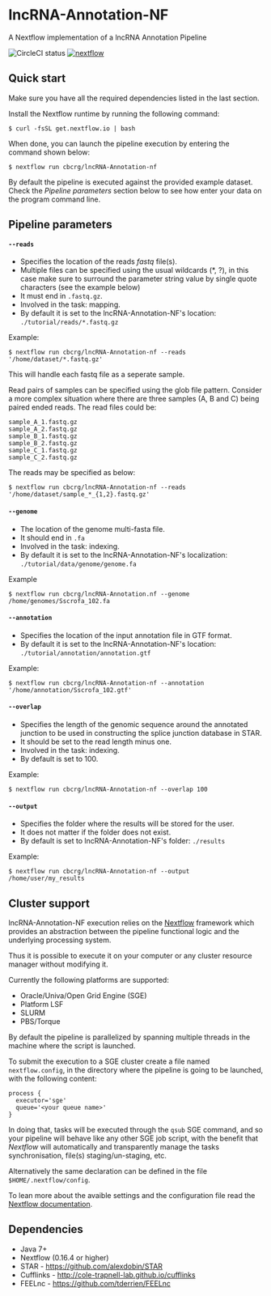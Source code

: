 # lncRNA-Annotation-NF

A Nextflow implementation of a lncRNA Annotation Pipeline

![CircleCI status](https://circleci.com/gh/skptic/lncRNA-Annotation-nf.png?style=shield)
[![nextflow](https://img.shields.io/badge/nextflow-%E2%89%A50.17.3-brightgreen.svg)](http://nextflow.io)

## Quick start 

Make sure you have all the required dependencies listed in the last section.

Install the Nextflow runtime by running the following command:

    $ curl -fsSL get.nextflow.io | bash


When done, you can launch the pipeline execution by entering the command shown below:

    $ nextflow run cbcrg/lncRNA-Annotation-nf
    

By default the pipeline is executed against the provided example dataset. 
Check the *Pipeline parameters*  section below to see how enter your data on the program 
command line.     
    


## Pipeline parameters

#### `--reads` 
   
* Specifies the location of the reads *fastq* file(s).
* Multiple files can be specified using the usual wildcards (*, ?), in this case make sure to surround the parameter string
  value by single quote characters (see the example below)
* It must end in `.fastq.gz`.
* Involved in the task: mapping.
* By default it is set to the lncRNA-Annotation-NF's location: `./tutorial/reads/*.fastq.gz`

Example: 

    $ nextflow run cbcrg/lncRNA-Annotation-nf --reads '/home/dataset/*.fastq.gz'

This will handle each fastq file as a seperate sample.

Read pairs of samples can be specified using the glob file pattern. Consider a more complex situation where there are three samples (A, B and C) being paired ended reads. The read files could be:
    
    sample_A_1.fastq.gz
    sample_A_2.fastq.gz
    sample_B_1.fastq.gz
    sample_B_2.fastq.gz
    sample_C_1.fastq.gz
    sample_C_2.fastq.gz

The reads may be specified as below:

    $ nextflow run cbcrg/lncRNA-Annotation-nf --reads '/home/dataset/sample_*_{1,2}.fastq.gz'    

  
#### `--genome`

* The location of the genome multi-fasta file.
* It should end in `.fa`
* Involved in the task: indexing.
* By default it is set to the lncRNA-Annotation-NF's localization: `./tutorial/data/genome/genome.fa`

Example

    $ nextflow run cbcrg/lncRNA-Annotation.nf --genome /home/genomes/Sscrofa_102.fa


#### `--annotation`

* Specifies the location of the input annotation file in GTF format.
* By default it is set to the lncRNA-Annotation-NF's location: `./tutorial/annotation/annotation.gtf`

Example: 

    $ nextflow run cbcrg/lncRNA-Annotation-nf --annotation '/home/annotation/Sscrofa_102.gtf'

#### `--overlap`

* Specifies the length of the genomic sequence around the annotated junction to be used in constructing the splice junction database in STAR.
* It should be set to the read length minus one.
* Involved in the task: indexing.
* By default is set to 100. 

Example: 

    $ nextflow run cbcrg/lncRNA-Annotation-nf --overlap 100


#### `--output` 
   
* Specifies the folder where the results will be stored for the user.  
* It does not matter if the folder does not exist.
* By default is set to lncRNA-Annotation-NF's folder: `./results` 

Example: 

    $ nextflow run cbcrg/lncRNA-Annotation-nf --output /home/user/my_results 
  


## Cluster support

lncRNA-Annotation-NF execution relies on the [Nextflow](http://www.nextflow.io) framework which provides an 
abstraction between the pipeline functional logic and the underlying processing system.

Thus it is possible to execute it on your computer or any cluster resource
manager without modifying it.

Currently the following platforms are supported:

  + Oracle/Univa/Open Grid Engine (SGE)
  + Platform LSF
  + SLURM
  + PBS/Torque


By default the pipeline is parallelized by spanning multiple threads in the machine where the script is launched.

To submit the execution to a SGE cluster create a file named `nextflow.config`, in the directory
where the pipeline is going to be launched, with the following content:

    process {
      executor='sge'
      queue='<your queue name>'
    }

In doing that, tasks will be executed through the `qsub` SGE command, and so your pipeline will behave like any
other SGE job script, with the benefit that *Nextflow* will automatically and transparently manage the tasks
synchronisation, file(s) staging/un-staging, etc.

Alternatively the same declaration can be defined in the file `$HOME/.nextflow/config`.

To lean more about the avaible settings and the configuration file read the 
[Nextflow documentation](http://www.nextflow.io/docs/latest/config.html).
  
  
Dependencies 
------------

 * Java 7+ 
 * Nextflow (0.16.4 or higher)
 * STAR - https://github.com/alexdobin/STAR
 * Cufflinks - http://cole-trapnell-lab.github.io/cufflinks
 * FEELnc - https://github.com/tderrien/FEELnc
